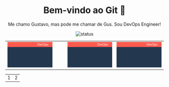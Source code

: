 <h1 align="center">Bem-vindo ao Git 📂 </h1>

<p align="center">
  Me chamo Gustavo, mas pode me chamar de Gus. Sou DevOps Engineer!
</p>

<p align="center">
  <img src="https://img.shields.io/badge/status-em%20andamento-yellow" alt="status">
</p>

<table align="center">
  <tr>
    <td>
      <a href="https://link1.com">
        <img src="./assets/img1.png" width="150" />
      </a>
    </td>
    <td width="20"></td>
    <td>
      <a href="https://link2.com">
        <img src="./assets/img1.png" width="150" />
      </a>
    </td>
        <td>
      <a href="https://link2.com">
        <img src="./assets/img1.png" width="150" />
      </a>
    </td>
  </tr>
</table>

<table align="center" width="100">
    <tr align="center" width="100">
        <td align="center" width="50%">1</td>
        <td align="center" width="50%">2</td>
    </tr>
</table>

<!--
**gussXX/gussXX** is a ✨ _special_ ✨ repository because its `README.md` (this file) appears on your GitHub profile.

Here are some ideas to get you started:

- 🔭 I’m currently working on ...
- 🌱 I’m currently learning ...
- 👯 I’m looking to collaborate on ...
- 🤔 I’m looking for help with ...
- 💬 Ask me about ...
- 📫 How to reach me: ...
- 😄 Pronouns: ...
- ⚡ Fun fact: ...
-->
